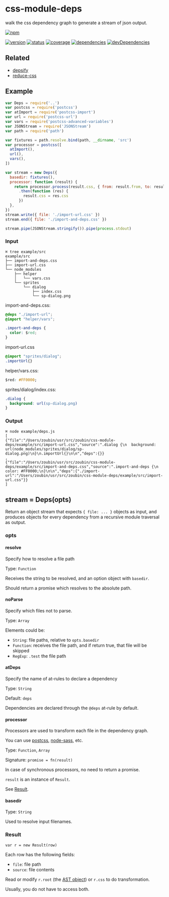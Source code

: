 # css-module-deps
walk the css dependency graph to generate a stream of json output.

[![npm](https://nodei.co/npm/css-module-deps.png?downloads=true)](https://www.npmjs.org/package/css-module-deps)

[![version](https://img.shields.io/npm/v/css-module-deps.svg)](https://www.npmjs.org/package/css-module-deps)
[![status](https://travis-ci.org/zoubin/css-module-deps.svg?branch=master)](https://travis-ci.org/zoubin/css-module-deps)
[![coverage](https://img.shields.io/coveralls/zoubin/css-module-deps.svg)](https://coveralls.io/github/zoubin/css-module-deps)
[![dependencies](https://david-dm.org/zoubin/css-module-deps.svg)](https://david-dm.org/zoubin/css-module-deps)
[![devDependencies](https://david-dm.org/zoubin/css-module-deps/dev-status.svg)](https://david-dm.org/zoubin/css-module-deps#info=devDependencies)

## Related
* [depsify](https://github.com/zoubin/depsify)
* [reduce-css](https://github.com/zoubin/reduce-css)

## Example

```javascript
var Deps = require('..')
var postcss = require('postcss')
var atImport = require('postcss-import')
var url = require('postcss-url')
var vars = require('postcss-advanced-variables')
var JSONStream = require('JSONStream')
var path = require('path')

var fixtures = path.resolve.bind(path, __dirname, 'src')
var processor = postcss([
  atImport(),
  url(),
  vars(),
])

var stream = new Deps({
  basedir: fixtures(),
  processor: function (result) {
    return processor.process(result.css, { from: result.from, to: result.to })
      .then(function (res) {
        result.css = res.css
      })
  },
})
stream.write({ file: './import-url.css' })
stream.end({ file: './import-and-deps.css' })

stream.pipe(JSONStream.stringify()).pipe(process.stdout)

```

### Input

```
⌘ tree example/src
example/src
├── import-and-deps.css
├── import-url.css
└── node_modules
    ├── helper
    │   └── vars.css
    └── sprites
        └── dialog
            ├── index.css
            └── sp-dialog.png
```

import-and-deps.css:
```css
@deps "./import-url";
@import "helper/vars";

.import-and-deps {
  color: $red;
}

```

import-url.css
```css
@import "sprites/dialog";
.importUrl{}

```

helper/vars.css:
```css
$red: #FF0000;

```

sprites/dialog/index.css:
```css
.dialog {
  background: url(sp-dialog.png)
}

```

### Output

```
⌘ node example/deps.js
[
{"file":"/Users/zoubin/usr/src/zoubin/css-module-deps/example/src/import-url.css","source":".dialog {\n  background: url(node_modules/sprites/dialog/sp-dialog.png)\n}\n.importUrl{}\n\n","deps":{}}
,
{"file":"/Users/zoubin/usr/src/zoubin/css-module-deps/example/src/import-and-deps.css","source":".import-and-deps {\n  color: #FF0000;\n}\n\n","deps":{"./import-url":"/Users/zoubin/usr/src/zoubin/css-module-deps/example/src/import-url.css"}}
]

```

## stream = Deps(opts)

Return an object stream that expects `{ file: ... }` objects as input,
and produces objects for every dependency from a recursive module traversal as output.

### opts

#### resolve
Specify how to resolve a file path

Type: `Function`

Receives the string to be resolved, and an option object with `basedir`.

Should return a promise which resolves to the absolute path.


#### noParse
Specify which files not to parse.

Type: `Array`

Elements could be:

* `String`: file paths, relative to `opts.basedir`
* `Function`: receives the file path, and if return true, that file will be skipped
* `RegExp`: `.test` the file path


#### atDeps
Specify the name of at-rules to declare a dependency

Type: `String`

Default: `deps`

Dependencies are declared through the `@deps` at-rule by default.

#### processor
Processors are used to transform each file in the dependency graph.

You can use [postcss](https://github.com/postcss/postcss), [node-sass](https://github.com/sass/node-sass), etc.

Type: `Function`, `Array`

Signature: `promise = fn(result)`

In case of synchronous processors, no need to return a promise.

`result` is an instance of `Result`.

See [Result](#result).


#### basedir

Type: `String`

Used to resolve input filenames.


### Result

`var r = new Result(row)`

Each row has the following fields:

* `file`: file path
* `source`: file contents

Read or modify `r.root` (the [AST object](https://github.com/postcss/postcss/blob/master/docs/api.md#root-node))
or `r.css` to do transformation.

Usually, you do not have to access both.

